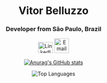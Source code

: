 <div align="center">
  <h1>Vitor Belluzzo</h1>
  <h3>Developer from São Paulo, Brazil</h3>
<p align="center">
  <a href="https://linkedin.com/in/vitorbelluzzo" target="_blank"><img src="https://raw.githubusercontent.com/rahuldkjain/github-profile-readme-generator/master/src/images/icons/Social/linked-in-alt.svg" alt="LinkedIn" height="30" width="40" /></a>
  <a href="mailto:vitorbelluzzo@hotmail.com" target="_blank"><img src="https://imgs.search.brave.com/1HJCf7yvvnfWz0tLBQDoya-VjsDAWaAKgYqC6l02-Lo/rs:fit:860:0:0/g:ce/aHR0cHM6Ly93d3cu/bG9nby53aW5lL2Ev/bG9nby9NaWNyb3Nv/ZnRfT3V0bG9vay9N/aWNyb3NvZnRfT3V0/bG9vay1Mb2dvLndp/bmUuc3Zn.svg" alt="Email" height="40" width="40" /></a>
</p>
  






  [![Anurag's GitHub stats](https://github-readme-stats.vercel.app/api?vitorbelluzzo=anuraghazra)](https://github.com/anuraghazra/github-readme-stats)
</p>

<p align="center">
  <img src="https://github-readme-stats.vercel.app/api/top-langs?username=vitorbelluzzo&show_icons=true&locale=en&layout=compact" alt="Top Languages" />
</p>
